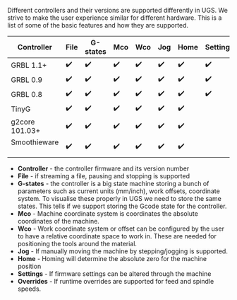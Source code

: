 Different controllers and their versions are supported differently in UGS. We strive to make the user experience similar for different hardware. This is a list of some of the basic features and how they are supported.

| Controller     | File | G-states | Mco | Wco | Jog | Home | Settings | Overrides |
| -------------- |------|----------|-----|-----|-----|------|----------|-----------|
| GRBL 1.1+      | :heavy_check_mark: | :heavy_check_mark: | :heavy_check_mark: | :heavy_check_mark: | :heavy_check_mark: | :heavy_check_mark: | :heavy_check_mark: | :heavy_check_mark: |
| GRBL 0.9       | :heavy_check_mark: | :heavy_check_mark: | :heavy_check_mark: | :heavy_check_mark: | :heavy_check_mark: | :heavy_check_mark: | :heavy_check_mark: | |
| GRBL 0.8       | :heavy_check_mark: | :heavy_check_mark: | :heavy_check_mark: | :heavy_check_mark: | :heavy_check_mark: | :heavy_check_mark: | :heavy_check_mark: | |
| TinyG          | :heavy_check_mark: | :heavy_check_mark: | :heavy_check_mark: | :heavy_check_mark: | :heavy_check_mark: | :heavy_check_mark: |  | |
| g2core 101.03+ | :heavy_check_mark: | :heavy_check_mark: | :heavy_check_mark: | :heavy_check_mark: | :heavy_check_mark: | :heavy_check_mark: |  | :heavy_check_mark: |
| Smoothieware   | :heavy_check_mark: | :heavy_check_mark: | :heavy_check_mark: | :heavy_check_mark: | :heavy_check_mark: | :heavy_check_mark: |  |  |

* **Controller** - the controller firmware and its version number
* **File** - if streaming a file, pausing and stopping is supported
* **G-states** - the controller is a big state machine storing a bunch of parameters such as current units (mm/inch), work offsets, coordinate system. To visualise these properly in UGS we need to store the same states. This tells if we support storing the Gcode state for the controller.
* **Mco** - Machine coordinate system is coordinates the absolute coordinates of the machine.
* **Wco** - Work coordinate system or offset can be configured by the user to have a relative coordinate space to work in. These are needed for positioning the tools around the material.
* **Jog** - If manually moving the machine by stepping/jogging is supported.
* **Home** - Homing will determine the absolute zero for the machine position
* **Settings** - If firmware settings can be altered through the machine
* **Overrides** - If runtime overrides are supported for feed and spindle speeds.